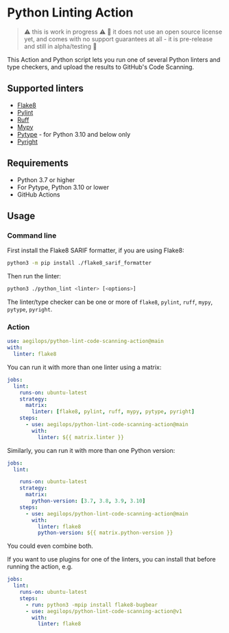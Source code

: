# Python Linting Action

> ⚠️ this is work in progress ⚠️
> 🚨 it does not use an open source license yet, and comes with no support guarantees at all - it is pre-release and still in alpha/testing 🚨

This Action and Python script lets you run one of several Python linters and type checkers, and upload the results to GitHub's Code Scanning.

## Supported linters

- [Flake8](https://flake8.pycqa.org/en/latest/)
- [Pylint](https://www.pylint.org/)
- [Ruff](https://beta.ruff.rs/)
- [Mypy](https://mypy.readthedocs.io/en/stable/)
- [Pytype](https://github.com/google/pytype/) - for Python 3.10 and below only
- [Pyright](https://github.com/microsoft/pyright)

## Requirements

- Python 3.7 or higher
- For Pytype, Python 3.10 or lower
- GitHub Actions

## Usage

### Command line

First install the Flake8 SARIF formatter, if you are using Flake8:

```bash
python3 -m pip install ./flake8_sarif_formatter
```

Then run the linter:

```bash
python3 ./python_lint <linter> [<options>]
```

The linter/type checker can be one or more of `flake8`, `pylint`, `ruff`, `mypy`, `pytype`, `pyright`.

### Action

```yaml
use: aegilops/python-lint-code-scanning-action@main
with:
  linter: flake8
```

You can run it with more than one linter using a matrix:

```yaml
jobs:
  lint:
    runs-on: ubuntu-latest
    strategy:
      matrix:
        linter: [flake8, pylint, ruff, mypy, pytype, pyright]
    steps:
      - use: aegilops/python-lint-code-scanning-action@main
        with:
          linter: ${{ matrix.linter }}
```

Similarly, you can run it with more than one Python version:

```yaml
jobs:
  lint:

    runs-on: ubuntu-latest
    strategy:
      matrix:
        python-version: [3.7, 3.8, 3.9, 3.10]
    steps:
      - use: aegilops/python-lint-code-scanning-action@main
        with:
          linter: flake8
          python-version: ${{ matrix.python-version }}
```

You could even combine both.

If you want to use plugins for one of the linters, you can install that before running the action, e.g.

```yaml
jobs:
  lint:
    runs-on: ubuntu-latest
    steps:
      - run: python3 -mpip install flake8-bugbear
      - use: aegilops/python-lint-code-scanning-action@v1
        with:
          linter: flake8
```
